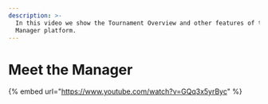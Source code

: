 ```yaml
---
description: >-
  In this video we show the Tournament Overview and other features of the
  Manager platform.
---
```


# Meet the Manager

{% embed url="https://www.youtube.com/watch?v=GQq3x5yrByc" %}
